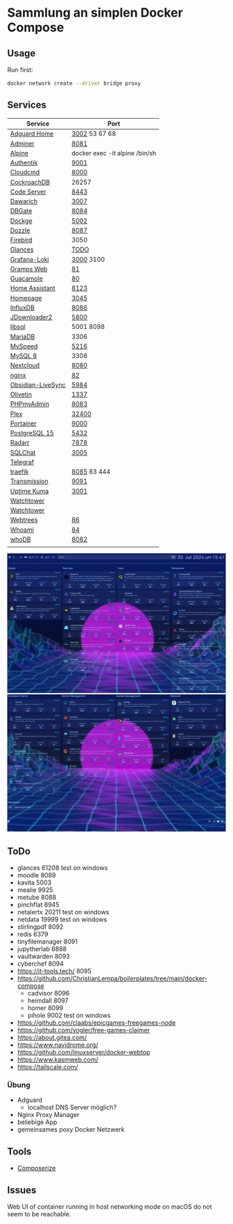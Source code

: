 # Sammlung an simplen Docker Compose

## Usage

Run first:
```bash
docker network create --driver bridge proxy
```

## Services

| Service                                                               | Port                                   |
| --------------------------------------------------------------------- | -------------------------------------- |
| [Adguard Home](https://hub.docker.com/r/adguard/adguardhome)          | [3002](http://localhost:3002) 53 67 68 |
| [Adminer](https://www.adminer.org/)                                   | [8081](http://localhost:8081)          |
| [Alpine](https://hub.docker.com/_/alpine)                             | docker exec -it alpine /bin/sh         |
| [Authentik](https://goauthentik.io/)                                  | [9001](http://localhost:9001)          |
| [Cloudcmd](https://cloudcmd.io/)                                      | [8000](http://localhost:8000)          |
| [CockroachDB](https://www.cockroachlabs.com/)                         | 26257                                  |
| [Code Server](https://github.com/linuxserver/docker-code-server)      | [8443](http://localhost:8443)          |
| [Dawarich](https://github.com/Freika/dawarich)                        | [3007](http://localhost:3007)          |
| [DBGate](https://dbgate.org/)                                         | [8084](http://localhost:8084)          |
| [Dockge](https://github.com/louislam/dockge)                          | [5002](http://localhost:5002)          |
| [Dozzle](https://dozzle.dev/)                                         | [8087](http://localhost:8087)          |
| [Firebird](https://firebirdsql.org/)                                  | 3050                                   |
| [Glances](TODO)                                                       | [TODO](http://localhost:)              |
| [Grafana-Loki](https://grafana.com/docs/loki/latest/)                 | [3000](http://localhost:3000) 3100     |
| [Gramps Web](https://www.grampsweb.org/)                              | [81](http://localhost:81)              |
| [Guacamole](https://github.com/jwetzell/docker-guacamole)             | [80](http://localhost)                 |
| [Home Assistant](https://www.home-assistant.io/)                      | [8123](http://localhost:8123)          |
| [Homepage](https://gethomepage.dev)                                   | [3045](http://localhost:3045)          |
| [InfluxDB](https://www.influxdata.com/)                               | [8086](http://localhost:8086)          |
| [JDownloader2](https://jdownloader.org/jdownloader2)                  | [5800](http://localhost:5800)          |
| [libsql](https://github.com/tursodatabase/libsql)                     | 5001 8098                              |
| [MariaDB](https://mariadb.org/)                                       | 3306                                   |
| [MySpeed](https://github.com/gnmyt/myspeed)                           | [5216](http://localhost:5216)          |
| [MySQL 8](https://www.mysql.com/)                                     | 3308                                   |
| [Nextcloud](https://github.com/nextcloud/docker)                      | [8080](http://localhost:8080)          |
| [nginx](https://hub.docker.com/_/nginx)                               | [82](http://localhost:82)              |
| [Obsidian-LiveSync](https://github.com/vrtmrz/obsidian-livesync)      | [5984](http://localhost:5984/_utils/)  |
| [Olivetin](https://github.com/OliveTin/OliveTin)                      | [1337](http://localhost:1337)          |
| [PHPmyAdmin](https://hub.docker.com/_/phpmyadmin)                     | [8083](http://localhost:8083)          |
| [Plex](https://github.com/linuxserver/docker-plex)                    | [32400](http://localhost:32400)        |
| [Portainer](https://www.portainer.io/)                                | [9000](http://localhost:9000)          |
| [PostgreSQL 15](https://www.postgresql.org/)                          | [5432](http://localhost:5432)          |
| [Radarr](https://github.com/linuxserver/docker-radarr)                | [7878](http://localhost:7878)          |
| [SQLChat](https://github.com/sqlchat/sqlchat)                         | [3005](http://localhost:3005)          |
| [Telegraf](https://www.influxdata.com/time-series-platform/telegraf/) |                                        |
| [traefik](https://doc.traefik.io/traefik/)                            | [8085](http://localhost:8085) 83 444   |
| [Transmission](https://github.com/linuxserver/docker-transmission)    | [9091](http://localhost:9091)          |
| [Uptime Kuma](https://github.com/louislam/uptime-kuma)                | [3001](http://localhost:3001)          |
| [Watchtower](https://containrrr.dev/watchtower/)                      |                                        |
| [Watchtower](https://containrrr.dev/watchtower/)                      |                                        |
| [Webtrees](https://github.com/fisharebest/webtrees)                   | [86](http://localhost:86)              |
| [Whoami](https://hub.docker.com/r/traefik/whoami)                     | [84](http://localhost:84)              |
| [whoDB](https://github.com/clidey/whodb)                              | [8082](http://localhost:8082)          |
| []()                                                                  | [](http://localhost:)                  |



![homepage1](homepage1.jpg)
![homepage2](homepage2.jpg)

## ToDo

- glances 61208 test on windows
- moodle 8089
- kavita 5003
- mealie 9925
- metube 8088
- pinchflat 8945
- netalertx 20211 test on windows
- netdata 19999 test on windows
- stirlingpdf 8092
- redis 6379
- tinyfilemanager 8091
- jupytherlab 8888
- vaultwarden 8093
- cyberchef 8094
- https://it-tools.tech/ 8095
- https://github.com/ChristianLempa/boilerplates/tree/main/docker-compose
  - cadvisor 8096
  - heimdall 8097
  - homer 8099
  - pihole 9002 test on windows
- https://github.com/claabs/epicgames-freegames-node
- https://github.com/vogler/free-games-claimer
- https://about.gitea.com/
- https://www.navidrome.org/
- https://github.com/linuxserver/docker-webtop
- https://www.kasmweb.com/
- https://tailscale.com/

### Übung

- Adguard
  - localhost DNS Server möglich?
- Nginx Proxy Manager
- beliebige App
- gemeinsames poxy Docker Netzwerk

## Tools

- [Composerize](https://www.composerize.com/)

## Issues

Web UI of container running in host networking mode on macOS do not seem to be reachable.
